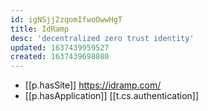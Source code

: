 ```yaml
---
id: igNSjj2zqomIfwoOwwHgT
title: IdRamp
desc: 'decentralized zero trust identity'
updated: 1637439959527
created: 1637439698080
---
```


- [[p.hasSite]] https://idramp.com/
- [[p.hasApplication]] [[t.cs.authentication]]
